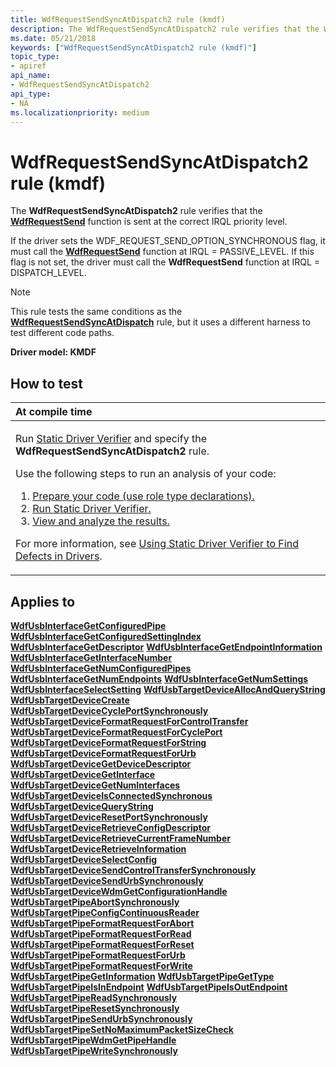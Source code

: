 ```yaml
---
title: WdfRequestSendSyncAtDispatch2 rule (kmdf)
description: The WdfRequestSendSyncAtDispatch2 rule verifies that the WdfRequestSend function is sent at the correct IRQL priority level.
ms.date: 05/21/2018
keywords: ["WdfRequestSendSyncAtDispatch2 rule (kmdf)"]
topic_type:
- apiref
api_name:
- WdfRequestSendSyncAtDispatch2
api_type:
- NA
ms.localizationpriority: medium
---
```


# WdfRequestSendSyncAtDispatch2 rule (kmdf)


The **WdfRequestSendSyncAtDispatch2** rule verifies that the [**WdfRequestSend**](/windows-hardware/drivers/ddi/wdfrequest/nf-wdfrequest-wdfrequestsend) function is sent at the correct IRQL priority level.

If the driver sets the WDF\_REQUEST\_SEND\_OPTION\_SYNCHRONOUS flag, it must call the [**WdfRequestSend**](/windows-hardware/drivers/ddi/wdfrequest/nf-wdfrequest-wdfrequestsend) function at IRQL = PASSIVE\_LEVEL. If this flag is not set, the driver must call the **WdfRequestSend** function at IRQL = DISPATCH\_LEVEL.

> [!NOTE]
>
> This rule tests the same conditions as the [**WdfRequestSendSyncAtDispatch**](wdfrequestsendsyncatdispatch.md) rule, but it uses a different harness to test different code paths.

 

**Driver model: KMDF**

How to test
-----------

<table>
<colgroup>
<col width="100%" />
</colgroup>
<thead>
<tr class="header">
<th align="left">At compile time</th>
</tr>
</thead>
<tbody>
<tr class="odd">
<td align="left"><p>Run <a href="/windows-hardware/drivers/devtest/static-driver-verifier" data-raw-source="[Static Driver Verifier](./static-driver-verifier.md)">Static Driver Verifier</a> and specify the <strong>WdfRequestSendSyncAtDispatch2</strong> rule.</p>
Use the following steps to run an analysis of your code:
<ol>
<li><a href="/windows-hardware/drivers/devtest/using-static-driver-verifier-to-find-defects-in-drivers#preparing-your-source-code" data-raw-source="[Prepare your code (use role type declarations).](./using-static-driver-verifier-to-find-defects-in-drivers.md#preparing-your-source-code)">Prepare your code (use role type declarations).</a></li>
<li><a href="/windows-hardware/drivers/devtest/using-static-driver-verifier-to-find-defects-in-drivers#running-static-driver-verifier" data-raw-source="[Run Static Driver Verifier.](./using-static-driver-verifier-to-find-defects-in-drivers.md#running-static-driver-verifier)">Run Static Driver Verifier.</a></li>
<li><a href="/windows-hardware/drivers/devtest/using-static-driver-verifier-to-find-defects-in-drivers#viewing-and-analyzing-the-results" data-raw-source="[View and analyze the results.](./using-static-driver-verifier-to-find-defects-in-drivers.md#viewing-and-analyzing-the-results)">View and analyze the results.</a></li>
</ol>
<p>For more information, see <a href="/windows-hardware/drivers/devtest/using-static-driver-verifier-to-find-defects-in-drivers" data-raw-source="[Using Static Driver Verifier to Find Defects in Drivers](./using-static-driver-verifier-to-find-defects-in-drivers.md)">Using Static Driver Verifier to Find Defects in Drivers</a>.</p></td>
</tr>
</tbody>
</table>

Applies to
----------

[**WdfUsbInterfaceGetConfiguredPipe**](/windows-hardware/drivers/ddi/wdfusb/nf-wdfusb-wdfusbinterfacegetconfiguredpipe)
[**WdfUsbInterfaceGetConfiguredSettingIndex**](/windows-hardware/drivers/ddi/wdfusb/nf-wdfusb-wdfusbinterfacegetconfiguredsettingindex)
[**WdfUsbInterfaceGetDescriptor**](/windows-hardware/drivers/ddi/wdfusb/nf-wdfusb-wdfusbinterfacegetdescriptor)
[**WdfUsbInterfaceGetEndpointInformation**](/windows-hardware/drivers/ddi/wdfusb/nf-wdfusb-wdfusbinterfacegetendpointinformation)
[**WdfUsbInterfaceGetInterfaceNumber**](/windows-hardware/drivers/ddi/wdfusb/nf-wdfusb-wdfusbinterfacegetinterfacenumber)
[**WdfUsbInterfaceGetNumConfiguredPipes**](/windows-hardware/drivers/ddi/wdfusb/nf-wdfusb-wdfusbinterfacegetnumconfiguredpipes)
[**WdfUsbInterfaceGetNumEndpoints**](/windows-hardware/drivers/ddi/wdfusb/nf-wdfusb-wdfusbinterfacegetnumendpoints)
[**WdfUsbInterfaceGetNumSettings**](/windows-hardware/drivers/ddi/wdfusb/nf-wdfusb-wdfusbinterfacegetnumsettings)
[**WdfUsbInterfaceSelectSetting**](/windows-hardware/drivers/ddi/wdfusb/nf-wdfusb-wdfusbinterfaceselectsetting)
[**WdfUsbTargetDeviceAllocAndQueryString**](/windows-hardware/drivers/ddi/wdfusb/nf-wdfusb-wdfusbtargetdeviceallocandquerystring)
[**WdfUsbTargetDeviceCreate**](/windows-hardware/drivers/ddi/wdfusb/nf-wdfusb-wdfusbtargetdevicecreate)
[**WdfUsbTargetDeviceCyclePortSynchronously**](/windows-hardware/drivers/ddi/wdfusb/nf-wdfusb-wdfusbtargetdevicecycleportsynchronously)
[**WdfUsbTargetDeviceFormatRequestForControlTransfer**](/windows-hardware/drivers/ddi/wdfusb/nf-wdfusb-wdfusbtargetdeviceformatrequestforcontroltransfer)
[**WdfUsbTargetDeviceFormatRequestForCyclePort**](/windows-hardware/drivers/ddi/wdfusb/nf-wdfusb-wdfusbtargetdeviceformatrequestforcycleport)
[**WdfUsbTargetDeviceFormatRequestForString**](/windows-hardware/drivers/ddi/wdfusb/nf-wdfusb-wdfusbtargetdeviceformatrequestforstring)
[**WdfUsbTargetDeviceFormatRequestForUrb**](/windows-hardware/drivers/ddi/wdfusb/nf-wdfusb-wdfusbtargetdeviceformatrequestforurb)
[**WdfUsbTargetDeviceGetDeviceDescriptor**](/windows-hardware/drivers/ddi/wdfusb/nf-wdfusb-wdfusbtargetdevicegetdevicedescriptor)
[**WdfUsbTargetDeviceGetInterface**](/windows-hardware/drivers/ddi/wdfusb/nf-wdfusb-wdfusbtargetdevicegetinterface)
[**WdfUsbTargetDeviceGetNumInterfaces**](/windows-hardware/drivers/ddi/wdfusb/nf-wdfusb-wdfusbtargetdevicegetnuminterfaces)
[**WdfUsbTargetDeviceIsConnectedSynchronous**](/windows-hardware/drivers/ddi/wdfusb/nf-wdfusb-wdfusbtargetdeviceisconnectedsynchronous)
[**WdfUsbTargetDeviceQueryString**](/windows-hardware/drivers/ddi/wdfusb/nf-wdfusb-wdfusbtargetdevicequerystring)
[**WdfUsbTargetDeviceResetPortSynchronously**](/windows-hardware/drivers/ddi/wdfusb/nf-wdfusb-wdfusbtargetdeviceresetportsynchronously)
[**WdfUsbTargetDeviceRetrieveConfigDescriptor**](/windows-hardware/drivers/ddi/wdfusb/nf-wdfusb-wdfusbtargetdeviceretrieveconfigdescriptor)
[**WdfUsbTargetDeviceRetrieveCurrentFrameNumber**](/windows-hardware/drivers/ddi/wdfusb/nf-wdfusb-wdfusbtargetdeviceretrievecurrentframenumber)
[**WdfUsbTargetDeviceRetrieveInformation**](/windows-hardware/drivers/ddi/wdfusb/nf-wdfusb-wdfusbtargetdeviceretrieveinformation)
[**WdfUsbTargetDeviceSelectConfig**](/windows-hardware/drivers/ddi/wdfusb/nf-wdfusb-wdfusbtargetdeviceselectconfig)
[**WdfUsbTargetDeviceSendControlTransferSynchronously**](/windows-hardware/drivers/ddi/wdfusb/nf-wdfusb-wdfusbtargetdevicesendcontroltransfersynchronously)
[**WdfUsbTargetDeviceSendUrbSynchronously**](/windows-hardware/drivers/ddi/wdfusb/nf-wdfusb-wdfusbtargetdevicesendurbsynchronously)
[**WdfUsbTargetDeviceWdmGetConfigurationHandle**](/windows-hardware/drivers/ddi/wdfusb/nf-wdfusb-wdfusbtargetdevicewdmgetconfigurationhandle)
[**WdfUsbTargetPipeAbortSynchronously**](/windows-hardware/drivers/ddi/wdfusb/nf-wdfusb-wdfusbtargetpipeabortsynchronously)
[**WdfUsbTargetPipeConfigContinuousReader**](/windows-hardware/drivers/ddi/wdfusb/nf-wdfusb-wdfusbtargetpipeconfigcontinuousreader)
[**WdfUsbTargetPipeFormatRequestForAbort**](/windows-hardware/drivers/ddi/wdfusb/nf-wdfusb-wdfusbtargetpipeformatrequestforabort)
[**WdfUsbTargetPipeFormatRequestForRead**](/windows-hardware/drivers/ddi/wdfusb/nf-wdfusb-wdfusbtargetpipeformatrequestforread)
[**WdfUsbTargetPipeFormatRequestForReset**](/windows-hardware/drivers/ddi/wdfusb/nf-wdfusb-wdfusbtargetpipeformatrequestforreset)
[**WdfUsbTargetPipeFormatRequestForUrb**](/windows-hardware/drivers/ddi/wdfusb/nf-wdfusb-wdfusbtargetpipeformatrequestforurb)
[**WdfUsbTargetPipeFormatRequestForWrite**](/windows-hardware/drivers/ddi/wdfusb/nf-wdfusb-wdfusbtargetpipeformatrequestforwrite)
[**WdfUsbTargetPipeGetInformation**](/windows-hardware/drivers/ddi/wdfusb/nf-wdfusb-wdfusbtargetpipegetinformation)
[**WdfUsbTargetPipeGetType**](/windows-hardware/drivers/ddi/wdfusb/nf-wdfusb-wdfusbtargetpipegettype)
[**WdfUsbTargetPipeIsInEndpoint**](/windows-hardware/drivers/ddi/wdfusb/nf-wdfusb-wdfusbtargetpipeisinendpoint)
[**WdfUsbTargetPipeIsOutEndpoint**](/windows-hardware/drivers/ddi/wdfusb/nf-wdfusb-wdfusbtargetpipeisoutendpoint)
[**WdfUsbTargetPipeReadSynchronously**](/windows-hardware/drivers/ddi/wdfusb/nf-wdfusb-wdfusbtargetpipereadsynchronously)
[**WdfUsbTargetPipeResetSynchronously**](/windows-hardware/drivers/ddi/wdfusb/nf-wdfusb-wdfusbtargetpiperesetsynchronously)
[**WdfUsbTargetPipeSendUrbSynchronously**](/windows-hardware/drivers/ddi/wdfusb/nf-wdfusb-wdfusbtargetpipesendurbsynchronously)
[**WdfUsbTargetPipeSetNoMaximumPacketSizeCheck**](/windows-hardware/drivers/ddi/wdfusb/nf-wdfusb-wdfusbtargetpipesetnomaximumpacketsizecheck)
[**WdfUsbTargetPipeWdmGetPipeHandle**](/windows-hardware/drivers/ddi/wdfusb/nf-wdfusb-wdfusbtargetpipewdmgetpipehandle)
[**WdfUsbTargetPipeWriteSynchronously**](/windows-hardware/drivers/ddi/wdfusb/nf-wdfusb-wdfusbtargetpipewritesynchronously)
